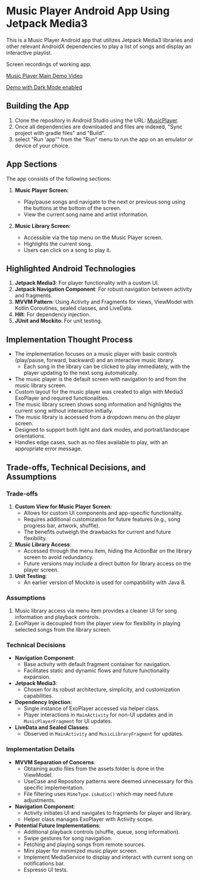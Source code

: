 # Music Player Android App Using Jetpack Media3

This is a Music Player Android app that utilizes Jetpack Media3 libraries and other relevant AndroidX dependencies to play a list of songs and display an interactive playlist.

Screen recordings of working app:

[Music Player Main Demo Video](https://drive.google.com/file/d/1WLsGIGGS3SlL-EgklWMtLACk5rU0smL4/view?usp=drive_link)

[Demo with Dark Mode enabled](https://drive.google.com/file/d/1o3b9z_gMcxlgnniVv6G_ce8x3oVx5FoG/view?usp=drive_link)


## Building the App

1. Clone the repository in Android Studio using the URL: [MusicPlayer](https://github.com/nazlishahi/MusicPlayer.git).
2. Once all dependencies are downloaded and files are indexed, "Sync project with gradle files" and "Build".
3. select "Run 'app'" from the "Run" menu to run the app on an emulator or device of your choice.

## App Sections

The app consists of the following sections:

1. **Music Player Screen:**
    - Play/pause songs and navigate to the next or previous song using the buttons at the bottom of the screen.
    - View the current song name and artist information.

2. **Music Library Screen:**
    - Accessible via the top menu on the Music Player screen.
    - Highlights the current song.
    - Users can click on a song to play it.

## Highlighted Android Technologies

1. **Jetpack Media3**: For player functionality with a custom UI.
2. **Jetpack Navigation Component**: For robust navigation between activity and fragments.
3. **MVVM Pattern**: Using Activity and Fragments for views, ViewModel with Kotlin Coroutines, sealed classes, and LiveData.
4. **Hilt**: For dependency injection.
5. **JUnit and Mockito**: For unit testing.

## Implementation Thought Process

- The implementation focuses on a music player with basic controls (play/pause, forward, backward) and an interactive music library.
    - Each song in the library can be clicked to play immediately, with the player updating to the next song automatically.
- The music player is the default screen with navigation to and from the music library screen.
- Custom layout for the music player was created to align with Media3 ExoPlayer and required functionalities.
- The music library screen shows song information and highlights the current song without interaction initially.
- The music library is accessed from a dropdown menu on the player screen.
- Designed to support both light and dark modes, and portrait/landscape orientations.
- Handles edge cases, such as no files available to play, with an appropriate error message.

## Trade-offs, Technical Decisions, and Assumptions

### Trade-offs
1. **Custom View for Music Player Screen**:
    - Allows for custom UI components and app-specific functionality.
    - Requires additional customization for future features (e.g., song progress bar, artwork, shuffle).
    - The benefits outweigh the drawbacks for current and future flexibility.
2. **Music Library Access**:
    - Accessed through the menu item, hiding the ActionBar on the library screen to avoid redundancy.
    - Future versions may include a direct button for library access on the player screen.
3. **Unit Testing**:
    - An earlier version of Mockito is used for compatibility with Java 8.

### Assumptions
1. Music library access via menu item provides a cleaner UI for song information and playback controls.
2. ExoPlayer is decoupled from the player view for flexibility in playing selected songs from the library screen.

### Technical Decisions
- **Navigation Component**:
    - Base activity with default fragment container for navigation.
    - Facilitates static and dynamic flows and future functionality expansion.
- **Jetpack Media3**:
    - Chosen for its robust architecture, simplicity, and customization capabilities.
- **Dependency Injection**:
    - Single instance of ExoPlayer accessed via helper class.
    - Player interactions in `MainActivity` for non-UI updates and in `MusicPlayerFragment` for UI updates.
- **LiveData and Sealed Classes**:
    - Observed in `MainActivity` and `MusicLibraryFragment` for updates.

### Implementation Details

- **MVVM Separation of Concerns**:
    - Obtaining audio files from the assets folder is done in the ViewModel.
    - UseCase and Repository patterns were deemed unnecessary for this specific implementation.
    - File filtering uses `MimeType.isAudio()` which may need future adjustments.
- **Navigation Component**:
    - Activity initiates UI and navigates to fragments for player and library.
    - Helper class manages ExoPlayer with Activity scope.
- **Potential Future Implementations**:
    - Additional playback controls (shuffle, queue, song information).
    - Swipe gestures for song navigation.
    - Fetching and playing songs from remote sources.
    - Mini player for minimized music player screen.
    - Implement MediaService to display and interact with current song on notifications bar.
    - Espresso UI tests.
